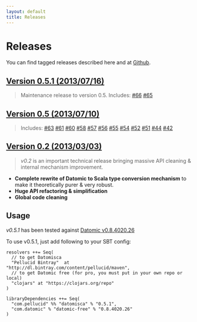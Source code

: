 ```yaml
---
layout: default
title: Releases
---
```


# <a name="releases">Releases</a>

You can find tagged releases described here and at [Github](https://github.com/pellucidanalytics/datomisca/releases).

## <a href="https://github.com/pellucidanalytics/datomisca/releases/tag/v0.5.1" name="release-0.5.1">Version 0.5.1 (2013/07/16)</a>

> Maintenance release to version 0.5.
> Includes:
> [#66](https://github.com/pellucidanalytics/datomisca/issues/66)
> [#65](https://github.com/pellucidanalytics/datomisca/issues/65)


## <a href="https://github.com/pellucidanalytics/datomisca/releases/tag/v0.5" name="release-0.5">Version 0.5 (2013/07/10)</a>

> Includes:
> [#63](https://github.com/pellucidanalytics/datomisca/issues/63)
> [#61](https://github.com/pellucidanalytics/datomisca/issues/61)
> [#60](https://github.com/pellucidanalytics/datomisca/issues/60)
> [#58](https://github.com/pellucidanalytics/datomisca/issues/58)
> [#57](https://github.com/pellucidanalytics/datomisca/issues/57)
> [#56](https://github.com/pellucidanalytics/datomisca/issues/56)
> [#55](https://github.com/pellucidanalytics/datomisca/issues/55)
> [#54](https://github.com/pellucidanalytics/datomisca/issues/54)
> [#52](https://github.com/pellucidanalytics/datomisca/issues/52)
> [#51](https://github.com/pellucidanalytics/datomisca/issues/51)
> [#44](https://github.com/pellucidanalytics/datomisca/issues/44)
> [#42](https://github.com/pellucidanalytics/datomisca/issues/42)


## <a href="https://github.com/pellucidanalytics/datomisca/releases/tag/0.2" name="release-0.2">Version 0.2 (2013/03/03)</a>

> _v0.2_ is an important technical release bringing massive API cleaning & internal mechanism improvement.

- **Complete rewrite of Datomic to Scala type conversion mechanism** to make it theoretically purer & very robust.
- **Huge API refactoring & simplification**
- **Global code cleaning**

## Usage

_v0.5.1_ has been tested against [Datomic v0.8.4020.26](http://downloads.datomic.com/free.html)

To use v0.5.1, just add following to your SBT config:

```
resolvers ++= Seq(
  // to get Datomisca
  "Pellucid Bintray"  at "http://dl.bintray.com/content/pellucid/maven",
  // to get Datomic free (for pro, you must put in your own repo or local)
  "clojars" at "https://clojars.org/repo"
)

libraryDependencies ++= Seq(
  "com.pellucid" %% "datomisca" % "0.5.1",
  "com.datomic" % "datomic-free" % "0.8.4020.26"
)
```



